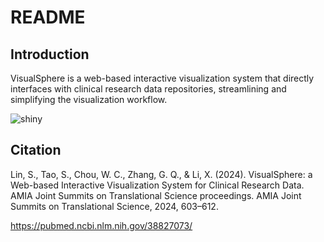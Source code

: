 # README

## Introduction
VisualSphere is a web-based interactive visualization system that directly interfaces with clinical research data repositories, streamlining and simplifying the visualization workflow.

![shiny](https://github.com/user-attachments/assets/5dbc75c3-8a4c-4bf8-90bf-678529fdd0ba)

## Citation
Lin, S., Tao, S., Chou, W. C., Zhang, G. Q., & Li, X. (2024). VisualSphere: a Web-based Interactive Visualization System for Clinical Research Data. AMIA Joint Summits on Translational Science proceedings. AMIA Joint Summits on Translational Science, 2024, 603–612.

https://pubmed.ncbi.nlm.nih.gov/38827073/

